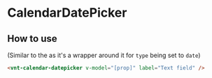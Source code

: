 # CalendarDatePicker

## How to use

(Similar to the <vnt-input /> as it's a wrapper around it for `type` being set to `date`)

```html
<vnt-calendar-datepicker v-model="[prop]" label="Text field" />
```
